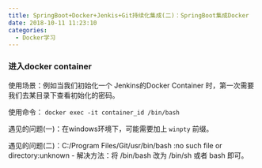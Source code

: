 ```yaml
---
title: SpringBoot+Docker+Jenkis+Git持续化集成(二)：SpringBoot集成Docker
date: 2018-10-11 11:23:10
categories:
  - Docker学习
---
```

### 进入docker container

使用场景：例如当我们初始化一个 Jenkins的Docker Container 时，第一次需要我们去某目录下查看初始化的密码。

使用命令： `docker exec -it container_id /bin/bash`

遇见的问题(一)：在windows环境下，可能需要加上 `winpty` 前缀。

遇见的问题(二)：C:/Program Files/Git/usr/bin/bash :no such file or directory:unknown - 解决方法：将 /bin/bash 改为 /bin/sh 或者 bash 即可。